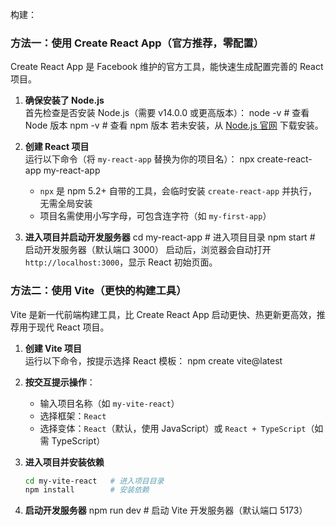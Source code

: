 构建：
### 方法一：使用 Create React App（官方推荐，零配置）
Create React App 是 Facebook 维护的官方工具，能快速生成配置完善的 React 项目。

1. **确保安装了 Node.js**  
   首先检查是否安装 Node.js（需要 v14.0.0 或更高版本）：
   node -v  # 查看 Node 版本
   npm -v   # 查看 npm 版本
   若未安装，从 [Node.js 官网](https://nodejs.org/) 下载安装。

2. **创建 React 项目**  
   运行以下命令（将 `my-react-app` 替换为你的项目名）：
   npx create-react-app my-react-app
   - `npx` 是 npm 5.2+ 自带的工具，会临时安装 `create-react-app` 并执行，无需全局安装
   - 项目名需使用小写字母，可包含连字符（如 `my-first-app`）

3. **进入项目并启动开发服务器**
   cd my-react-app   # 进入项目目录
   npm start         # 启动开发服务器（默认端口 3000）
   启动后，浏览器会自动打开 `http://localhost:3000`，显示 React 初始页面。


### 方法二：使用 Vite（更快的构建工具）
Vite 是新一代前端构建工具，比 Create React App 启动更快、热更新更高效，推荐用于现代 React 项目。

1. **创建 Vite 项目**  
   运行以下命令，按提示选择 React 模板：
   npm create vite@latest
   

2. **按交互提示操作**：
   - 输入项目名称（如 `my-vite-react`）
   - 选择框架：`React`
   - 选择变体：`React`（默认，使用 JavaScript）或 `React + TypeScript`（如需 TypeScript）

3. **进入项目并安装依赖**
   ```bash
   cd my-vite-react   # 进入项目目录
   npm install        # 安装依赖
   ```

4. **启动开发服务器**
   npm run dev   # 启动 Vite 开发服务器（默认端口 5173）
